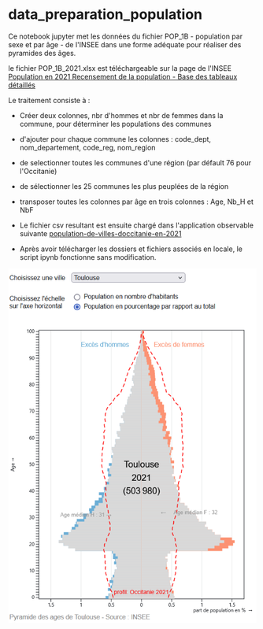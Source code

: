 # data_preparation_population
Ce notebook jupyter met les données du fichier POP_1B - population par sexe et par âge - de l'INSEE dans une forme adéquate pour réaliser des pyramides des âges. 

le fichier POP_1B_2021.xlsx est téléchargeable sur la page de l'INSEE [Population en 2021 Recensement de la population - Base des tableaux détaillés](https://www.insee.fr/fr/statistiques/8202264?sommaire=8202287)

Le traitement consiste à : 
- Créer deux colonnes, nbr d'hommes et nbr de femmes dans la commune, pour déterminer les populations des communes
- d'ajouter pour chaque commune les colonnes : code_dept, nom_departement, code_reg, nom_region 
- de selectionner toutes les communes d'une région (par défault 76 pour l'Occitanie)
- de sélectionner les 25 communes les plus peuplées de la région 
- transposer toutes les colonnes par âge en trois colonnes : Age, Nb_H et NbF

- Le fichier csv resultant est ensuite chargé dans l'application observable suivante [population-de-villes-doccitanie-en-2021](https://observablehq.com/@tdvz/population-de-villes-doccitanie-en-2021)

- Après avoir télécharger les dossiers et fichiers associés en locale, le script ipynb fonctionne sans modification.


![Exemple de visualisation](images/pyramide_tls.PNG)

